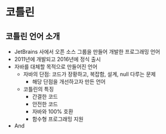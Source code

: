 # 코틀린
## 코틀린 언어 소개
- JetBrains 사에서 오픈 소스 그룹을 만들어 개발한 프로그래밍 언어
- 2011년에 개발되고 2016년에 정식 출시
- 자바를 대체할 목적으로 만들어진 언어
  - 자바의 단점: 코드가 장황하고, 복잡함, 설계, null 다루는 문제
    - 해당 단점을 개선하고자 만든 언어
  - 코틀린의 특징
    - 간결한 코드
    - 안전한 코드
    - 자바와 100% 호환
    - 함수형 프로그래밍 지원
- And
